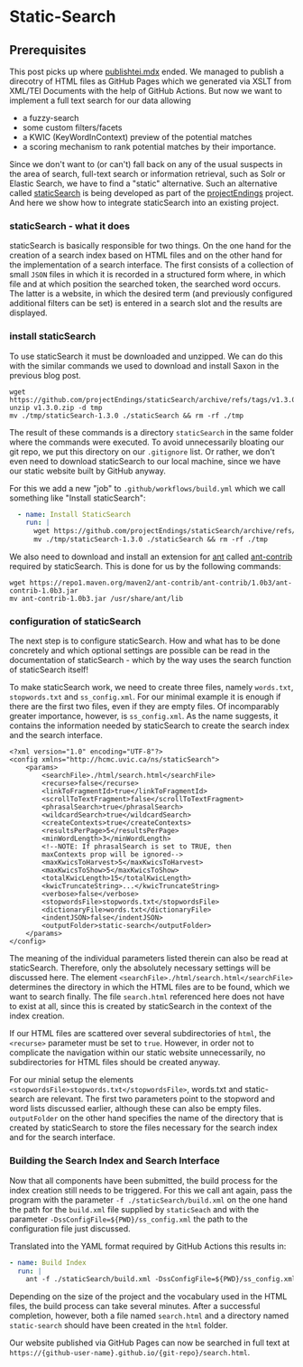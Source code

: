# Static-Search

## Prerequisites

This post picks up where [publishtei.mdx](publishtei.mdx) ended. We managed to publish a direcotry of HTML files as GitHub Pages which we generated via XSLT from XML/TEI Documents with the help of GitHub Actions. But now we want to implement a full text search for our data allowing

- a fuzzy-search
- some custom filters/facets
- a KWIC (KeyWordInContext) preview of the potential matches
- a scoring mechanism to rank potential matches by their importance. 

Since we don't want to (or can't) fall back on any of the usual suspects in the area of search, full-text search or information retrieval, such as Solr or Elastic Search, we have to find a "static" alternative. Such an alternative called [staticSearch](https://github.com/projectEndings/staticSearch) is being developed as part of the [projectEndings](https://endings.uvic.ca/) project. And here we show how to integrate staticSearch into an existing project.

### staticSearch - what it does

staticSearch is basically responsible for two things. On the one hand for the creation of a search index based on HTML files and on the other hand for the implementation of a search interface. The first consists of a collection of small `JSON` files in which it is recorded in a structured form where, in which file and at which position the searched token, the searched word occurs. The latter is a website, in which the desired term (and previously configured additional filters can be set) is entered in a search slot and the results are displayed.

### install staticSearch

To use staticSearch it must be downloaded and unzipped. We can do this with the similar commands we used to download and install Saxon in the previous blog post.

```shell
wget https://github.com/projectEndings/staticSearch/archive/refs/tags/v1.3.0.zip
unzip v1.3.0.zip -d tmp
mv ./tmp/staticSearch-1.3.0 ./staticSearch && rm -rf ./tmp
```

The result of these commands is a directory `staticSearch` in the same folder where the commands were executed. To avoid unnecessarily bloating our git repo, we put this directory on our `.gitignore` list. Or rather, we don't even need to download staticSearch to our local machine, since we have our static website built by GitHub anyway.

For this we add a new "job" to `.github/workflows/build.yml` which we call something like "Install staticSearch": 

```yaml
  - name: Install StaticSearch
    run: |
      wget https://github.com/projectEndings/staticSearch/archive/refs/tags/v1.3.0.zip && unzip v1.3.0.zip -d tmp
      mv ./tmp/staticSearch-1.3.0 ./staticSearch && rm -rf ./tmp
```

We also need to download and install an extension for [ant](https://ant.apache.org/) called [ant-contrib](http://ant-contrib.sourceforge.net/) required by staticSearch. This is done for us by the following commands:
```shell 
wget https://repo1.maven.org/maven2/ant-contrib/ant-contrib/1.0b3/ant-contrib-1.0b3.jar
mv ant-contrib-1.0b3.jar /usr/share/ant/lib
```

### configuration of staticSearch

The next step is to configure staticSearch. How and what has to be done concretely and which optional settings are possible can be read in the documentation of staticSearch - which by the way uses the search function of staticSearch itself!

To make staticSearch work, we need to create three files, namely `words.txt`, `stopwords.txt` and `ss_config.xml`. For our minimal example it is enough if there are the first two files, even if they are empty files. Of incomparably greater importance, however, is `ss_config.xml`. As the name suggests, it contains the information needed by staticSearch to create the search index and the search interface. 

```
<?xml version="1.0" encoding="UTF-8"?>
<config xmlns="http://hcmc.uvic.ca/ns/staticSearch">
    <params>
        <searchFile>./html/search.html</searchFile>
        <recurse>false</recurse>
        <linkToFragmentId>true</linkToFragmentId>
        <scrollToTextFragment>false</scrollToTextFragment>
        <phrasalSearch>true</phrasalSearch>
        <wildcardSearch>true</wildcardSearch>
        <createContexts>true</createContexts>
        <resultsPerPage>5</resultsPerPage>
        <minWordLength>3</minWordLength>
        <!--NOTE: If phrasalSearch is set to TRUE, then
        maxContexts prop will be ignored-->
        <maxKwicsToHarvest>5</maxKwicsToHarvest>
        <maxKwicsToShow>5</maxKwicsToShow>
        <totalKwicLength>15</totalKwicLength>
        <kwicTruncateString>...</kwicTruncateString>
        <verbose>false</verbose>
        <stopwordsFile>stopwords.txt</stopwordsFile>
        <dictionaryFile>words.txt</dictionaryFile>
        <indentJSON>false</indentJSON>
        <outputFolder>static-search</outputFolder>
    </params>
</config>
```

The meaning of the individual parameters listed therein can also be read at staticSearch. Therefore, only the absolutely necessary settings will be discussed here. 
The element `<searchFile>./html/search.html</searchFile>` determines the directory in which the HTML files are to be found, which we want to search finally. The file `search.html` referenced here does not have to exist at all, since this is created by staticSearch in the context of the index creation. 

If our HTML files are scattered over several subdirectories of `html`, the `<recurse>` parameter must be set to `true`. However, in order not to complicate the navigation within our static website unnecessarily, no subdirectories for HTML files should be created anyway.

For our minial setup the elements `<stopwordsFile>stopwords.txt</stopwordsFile>`, <dictionaryFile>words.txt</dictionaryFile> and <outputFolder>static-search</outputFolder> are relevant. The first two parameters point to the stopword and word lists discussed earlier, although these can also be empty files. `outputFolder` on the other hand specifies the name of the directory that is created by staticSearch to store the files necessary for the search index and for the search interface.  

### Building the Search Index and Search Interface

Now that all components have been submitted, the build process for the index creation still needs to be triggered. For this we call ant again, pass the program with the parameter `-f ./staticSearch/build.xml` on the one hand the path for the `build.xml` file supplied by `staticSeach` and with the parameter `-DssConfigFile=${PWD}/ss_config.xml` the path to the configuration file just discussed. 

Translated into the YAML format required by GitHub Actions this results in: 

```yaml
- name: Build Index
  run: |
    ant -f ./staticSearch/build.xml -DssConfigFile=${PWD}/ss_config.xml
```

Depending on the size of the project and the vocabulary used in the HTML files, the build process can take several minutes. After a successful completion, however, both a file named `search.html` and a directory named `static-search` should have been created in the `html` folder. 

Our website published via GitHub Pages can now be searched in full text at `https://{github-user-name}.github.io/{git-repo}/search.html`.
